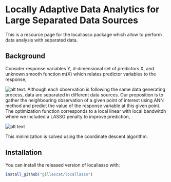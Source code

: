 
<!-- README.md is generated from README.Rmd. Please edit that file -->
Locally Adaptive Data Analytics for Large Separated Data Sources
==========

<!-- badges: start -->
<!-- badges: end -->
This is a resource page for the locallasso package which allow to perform data analysis with separated data. 

Background
------------

Consider response variables Y, d-dimensional set of predictors X, and unknown smooth function m(X) which relates predictor variables to the response,

![alt text](https://github.com/gillescat/locallasso/blob/main/Eq%20model.jpg?raw=true). 
Although each observation is following the same data generating process, data are separated in different data sources. 
Our proposition is to gather the neighbouring observation of a given point of interest using ANN method and predict the value of the response variable at this given point.
The optimization function corresponds to a local linear with local bandwitdh where we included a LASSO penalty to improve prediction, 

![alt text](https://github.com/gillescat/locallasso/blob/main/Eq%20local%20lasso.jpg?raw=true)

This minimization is solved using the coordinate descent algorithm. 

Installation
------------

You can install the released version of locallasso with:

``` r
install_github("gillescat/locallasso")
```
